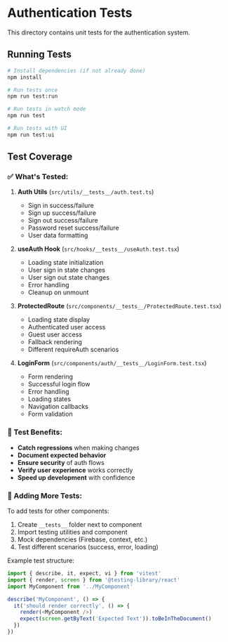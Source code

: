 # Authentication Tests

This directory contains unit tests for the authentication system.

## Running Tests

```bash
# Install dependencies (if not already done)
npm install

# Run tests once
npm run test:run

# Run tests in watch mode
npm run test

# Run tests with UI
npm run test:ui
```

## Test Coverage

### ✅ What's Tested:

1. **Auth Utils** (`src/utils/__tests__/auth.test.ts`)
   - Sign in success/failure
   - Sign up success/failure  
   - Sign out success/failure
   - Password reset success/failure
   - User data formatting

2. **useAuth Hook** (`src/hooks/__tests__/useAuth.test.tsx`)
   - Loading state initialization
   - User sign in state changes
   - User sign out state changes
   - Error handling
   - Cleanup on unmount

3. **ProtectedRoute** (`src/components/__tests__/ProtectedRoute.test.tsx`)
   - Loading state display
   - Authenticated user access
   - Guest user access
   - Fallback rendering
   - Different requireAuth scenarios

4. **LoginForm** (`src/components/auth/__tests__/LoginForm.test.tsx`)
   - Form rendering
   - Successful login flow
   - Error handling
   - Loading states
   - Navigation callbacks
   - Form validation

### 🎯 Test Benefits:

- **Catch regressions** when making changes
- **Document expected behavior** 
- **Ensure security** of auth flows
- **Verify user experience** works correctly
- **Speed up development** with confidence

### 📝 Adding More Tests:

To add tests for other components:
1. Create `__tests__` folder next to component
2. Import testing utilities and component
3. Mock dependencies (Firebase, context, etc.)
4. Test different scenarios (success, error, loading)

Example test structure:
```typescript
import { describe, it, expect, vi } from 'vitest'
import { render, screen } from '@testing-library/react'
import MyComponent from '../MyComponent'

describe('MyComponent', () => {
  it('should render correctly', () => {
    render(<MyComponent />)
    expect(screen.getByText('Expected Text')).toBeInTheDocument()
  })
})
```
